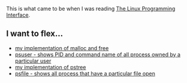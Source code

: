This is what came to be when I was reading [The Linux Programming Interface](https://en.wikipedia.org/wiki/The_Linux_Programming_Interface).

## I want to flex...
- [my implementation of malloc and free](memalloc/bmalloc.c)
- [psuser - shows PID and command name of all process owned by a particular user](sysinfo/psuser.c)
- [my implementation of pstree](sysinfo/pstree.c)
- [psfile - shows all process that have a particular file open](sysinfo/psfile.c)

